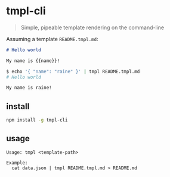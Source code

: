 # tmpl-cli

> Simple, pipeable template rendering on the command-line

Assuming a template `README.tmpl.md`:

```markdown
# Hello world

My name is {{name}}!
```

```sh
$ echo '{ "name": "raine" }' | tmpl README.tmpl.md
# Hello world

My name is raine!
```

## install

```sh
npm install -g tmpl-cli
```

## usage

```
Usage: tmpl <template-path>

Example:
  cat data.json | tmpl README.tmpl.md > README.md
```
